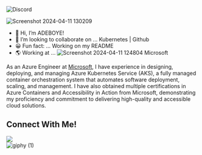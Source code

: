![Discord](https://img.shields.io/discord/1200102601451114547?logo=github&labelColor=blue)   

![Screenshot 2024-04-11 130209](https://github.com/fadarboye/Level-Up-Your-Profile/assets/130584349/9b7360c7-5f6a-4f0d-a0dc-4cbd08610e0b)
 

- 👋 Hi, I’m ADEBOYE!
- 💜 I’m looking to collaborate on ... Kubernetes | Github 
- 😀 Fun fact: ... Working on my README 
- 🌎 Working at ... ![Screenshot 2024-04-11 124804](https://github.com/fadarboye/Level-Up-Your-Profile/assets/130584349/4f4e0dbc-f942-4949-87c9-598c583e9a80) Microsoft 
  
 As an Azure Engineer at [Microsoft](https://github.com/microsoft),  I have experience in designing, deploying, and managing Azure Kubernetes Service (AKS), a fully managed container orchestration system that automates software deployment, scaling, and management. I have also obtained multiple certifications in Azure Containers and Accessibility in Action from Microsoft, demonstrating my proficiency and commitment to delivering high-quality and accessible cloud solutions.

## Connect With Me!

<a href="https://www.linkedin.com/in/adeboye-famurewa-700b9426/"><img src="https://img.shields.io/badge/LinkedIn-0077B5?style=for-the-badge&logo=linkedin&logoColor=white"></a>  
![giphy (1)](https://github.com/fadarboye/Fadarboye/assets/130584349/95d2d7ec-989c-4d18-9385-7ca0aa8fcfa4)





<!---
fadarboye/fadarboye is a ✨ special ✨ repository because its `README.md` (this file) appears on your GitHub profile.
You can click the Preview link to take a look at your changes.
--->
